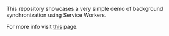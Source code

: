 
This repository showcases a very simple demo of background synchronization using Service Workers. 

For more info visit [this](https://dbwriteups.wordpress.com/2015/11/16/service-workers-part-4-background-sync/) page.

